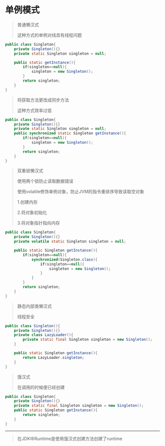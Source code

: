 # 单例模式

> 普通懒汉式
> 
> 这种方式的单例对线具有线程问题

```java
public class Singleton{
    private Singleton(){}
    private static Singleton singleton = null;

    public static getInstance(){
        if(singleton==null){
            singleton = new Singleton();
        }
        return singleton;
    }
}
```

> 将获取方法更改成同步方法
> 
> 这种方式效率过低

```java
public class Singleton{
    private Singleton(){}
    private static Singleton singleton = null;
    public synchronized static Singleton getInstance(){
        if(singleton==null){
            singleton = new Singleton();
        }
        return singleton;
    }
}
```

> 双重锁懒汉式
> 
> 使用两个锁防止读取数据错误
> 
> 使用volatile修饰单例对象，防止JVM的指令重排序导致读取空对象
> 
> 1.创建内存
> 
> 2.将对象初始化
> 
> 3.将对象指针指向内存

```java
public class Singleton{
    private Singleton(){}
    private volatile static Singleton singleton = null;

    public static Singleton getInstance(){
        if(singleton==null){
            synchronized(Singleton.class){
                if(singleton==null){
                    singleton = new Singleton();
                }
            }
        }
        return singleton;
    }
}
```

> 静态内部类懒汉式
> 
> 线程安全

```java
public class Singleton(){
    private Singleton(){}
    private class LazyLoader(){
        private static final Singleton singleton = new Singleton();
    }

    public static Singleton getInstance(){
        return LazyLoader.singleton;
    }
}
```

> 饿汉式
> 
> 在调用的时候便已经创建

```java
public class Singleton{
    private Singleton(){}
    private static final Singleton singleton = new Singleton();
    public static Singleton getInstance(){
        return singleton;
    }
}
```

---

> 在JDK中Runtime是使用饿汉式创建方法创建了runtime
